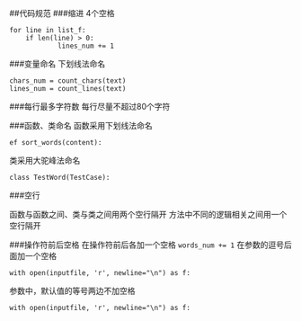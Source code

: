 ##代码规范
###缩进
4个空格
```
for line in list_f:
    if len(line) > 0:
            lines_num += 1
```
###变量命名
下划线法命名
```
chars_num = count_chars(text)
lines_num = count_lines(text)
```
###每行最多字符数
每行尽量不超过80个字符

###函数、类命名
函数采用下划线法命名
```
ef sort_words(content):
```
类采用大驼峰法命名
```
class TestWord(TestCase):
```

###空行

函数与函数之间、类与类之间用两个空行隔开
方法中不同的逻辑相关之间用一个空行隔开

###操作符前后空格
在操作符前后各加一个空格
```words_num += 1```
在参数的逗号后面加一个空格
```
with open(inputfile, 'r', newline="\n") as f:
```
参数中，默认值的等号两边不加空格
```
with open(inputfile, 'r', newline="\n") as f:
```
